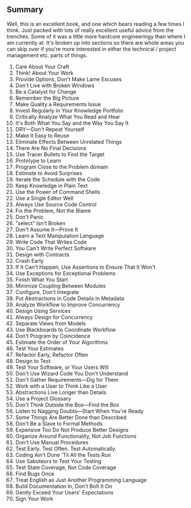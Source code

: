 ## Summary
Well, this is an excellent book, and one which bears reading a few times I think. Just packed with lots of really excellent useful advice from the trenches. Some of it was a little more hardcore engineeringy than where I am currently at. It's broken up into sections so there are whole areas you can skip over if you're more interested in either the technical / project management etc. parts of things.


1. Care About Your Craft
2. Think! About Your Work
3. Provide Options, Don't Make Lame Excuses
4. Don't Live with Broken Windows
5. Be a Catalyst for Change
6. Remember the Big Picture
7. Make Quality a Requirements Issue
8. Invest Regularly in Your Knowledge Portfolio
9. Critically Analyze What You Read and Hear
10. It's Both What You Say and the Way You Say It
11. DRY—Don't Repeat Yourself
12. Make It Easy to Reuse
13. Eliminate Effects Between Unrelated Things
14. There Are No Final Decisions
15. Use Tracer Bullets to Find the Target
16. Prototype to Learn
17. Program Close to the Problem domain
18. Estimate to Avoid Surprises
19. Iterate the Schedule with the Code
20. Keep Knowledge in Plain Text
21. Use the Power of Command Shells
22. Use a Single Editor Well
23. Always Use Source Code Control
24. Fix the Problem, Not the Blame
25. Don't Panic
26. "select" Isn't Broken
27. Don't Assume It—Prove It
28. Learn a Text Manipulation Language
29. Write Code That Writes Code
30. You Can't Write Perfect Software
31. Design with Contracts
32. Crash Early
33. If It Can't Happen, Use Assertions to Ensure That It Won't
34. Use Exceptions for Exceptional Problems
35. Finish What You Start
36. Minimize Coupling Between Modules
37. Configure, Don't Integrate
38. Put Abstractions in Code Details in Metadata
39. Analyze Workflow to Improve Concurrency
40. Design Using Services
41. Always Design for Concurrency
42. Separate Views from Models
43. Use Blackboards to Coordinate Workflow
44. Don't Program by Coincidence
45. Estimate the Order of Your Algorithms
46. Test Your Estimates
47. Refactor Early, Refactor Often
48. Design to Test
49. Test Your Software, or Your Users Will
50. Don't Use Wizard Code You Don't Understand
51. Don't Gather Requirements—Dig for Them
52. Work with a User to Think Like a User
53. Abstractions Live Longer than Details
54. Use a Project Glossary
55. Don't Think Outside the Box—Find the Box
56. Listen to Nagging Doubts—Start When You're Ready
57. Some Things Are Better Done than Described
58. Don't Be a Slave to Formal Methods
59. Expensive Too Do Not Produce Better Designs
60. Organize Around Functionality, Not Job Functions
61. Don't Use Manual Procedures
62. Test Early. Test Often. Test Automatically.
63. Coding Ain't Done 'Til All the Tests Run
64. Use Saboteurs to Test Your Testing
65. Test State Coverage, Not Code Coverage
66. Find Bugs Once
67. Treat English as Just Another Programming Language
68. Build Documentation In, Don't Bolt It On
69. Gently Exceed Your Users' Expectations
70. Sign Your Work
